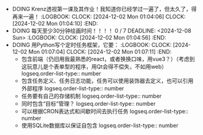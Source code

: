 - DOING Krenz透视第一课及其作业！我知道你已经学过一遍了，但太久了，得再来一遍！
  :LOGBOOK:
  CLOCK: [2024-12-02 Mon 01:04:06]
  CLOCK: [2024-12-02 Mon 01:04:10]
  :END:
- DOING 每天至少30分钟绘画时间！！！！ 0 / 7
  DEADLINE: <2024-12-08 Sun>
  :LOGBOOK:
  CLOCK: [2024-12-02 Mon 01:04:56]
  :END:
- DOING 用Python写个定时任务框架，它要：
  :LOGBOOK:
  CLOCK: [2024-12-02 Mon 01:07:04]
  CLOCK: [2024-12-02 Mon 01:07:11]
  :END:
	- 包含前端（仍旧用我最熟悉的react，或者换换口味，用vue3？）（考虑到这玩意儿是个表单型的程序，用Qt会得不偿失，不如用web）
	  logseq.order-list-type:: number
	- 包含任务定义、任务日志功能，任务可以使用装饰器去定义，也可以引用外部程序
	  logseq.order-list-type:: number
	- 任务要有自己的存储机制
	  logseq.order-list-type:: number
	- 同时包含“目标”管理？
	  logseq.order-list-type:: number
	- 可以根据CRON表达式和间歇时间去执行任务
	  logseq.order-list-type:: number
	- 使用SQLite数据库以保证自包含
	  logseq.order-list-type:: number